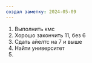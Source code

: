 ```yaml
---
создал заметку: 2024-05-09
---
```

1. Выполнить кмс
2. Хорошо закончить 11, без 6
3. Сдать айелтс на 7 и выше
4. Найти университет 
5. 
